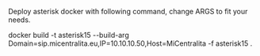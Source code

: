 Deploy asterisk docker with following command, change ARGS to fit your needs.

docker build -t asterisk15 --build-arg Domain=sip.micentralita.eu,IP=10.10.10.50,Host=MiCentralita -f asterisk15 .
